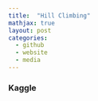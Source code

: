 ```yaml
---
title:  "Hill Climbing"
mathjax: true
layout: post
categories: 
  - github
  - website
  - media
---
```


### Kaggle
